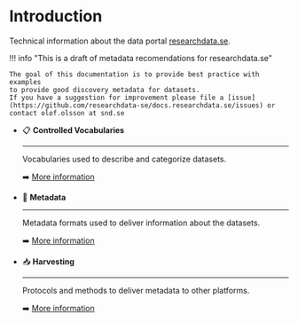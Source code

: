 # Introduction

Technical information about the data portal [researchdata.se](https://researchdata.se).

!!! info "This is a draft of metadata recomendations for researchdata.se"

    The goal of this documentation is to provide best practice with examples
    to provide good discovery metadata for datasets.  
    If you have a suggestion for improvement please file a [issue](https://github.com/researchdata-se/docs.researchdata.se/issues) or contact olof.olsson at snd.se




<div class="grid cards" markdown>

-   📋 __Controlled Vocabularies__

    ---

    Vocabularies used to describe and categorize datasets.

    ➡️ [More information](./controlled-vocabularies/index.md)

-   📄 __Metadata__

    ---

    Metadata formats used to deliver information about the datasets.

    ➡️ [More information](./metadata/index.md)

-   📥 __Harvesting__

    ---

    Protocols and methods to deliver metadata to other platforms.

    ➡️ [More information](./harvesting/index.md)


</div>